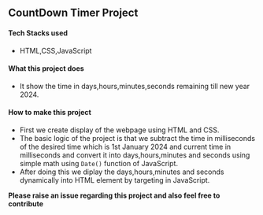 ## CountDown Timer Project

#### Tech Stacks used

- HTML,CSS,JavaScript

#### What this project does

- It show the time in days,hours,minutes,seconds remaining till new year 2024.

#### How to make this project

- First we create display of the webpage using HTML and CSS.
- The basic logic of the project is that we subtract the time in milliseconds of the desired time which is 1st January 2024 and current time in milliseconds and convert it into days,hours,minutes and seconds using simple math using `Date()` function of JavaScript.
- After doing this we diplay the days,hours,minutes and seconds dynamically into HTML element by targeting in JavaScript.

**Please raise an issue regarding this project and also feel free to contribute**
